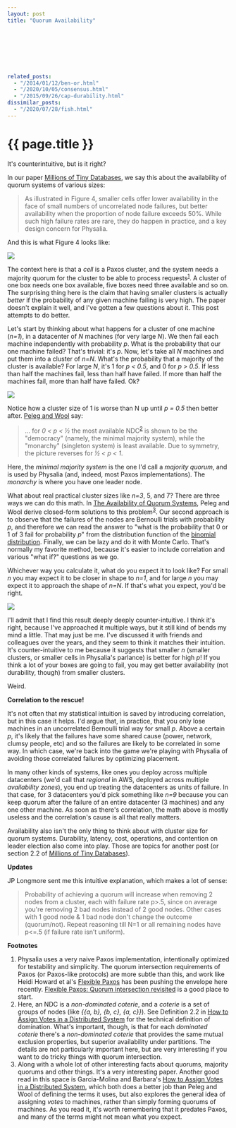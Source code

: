 ```yaml
---
layout: post
title: "Quorum Availability"








related_posts:
  - "/2014/01/12/ben-or.html"
  - "/2020/10/05/consensus.html"
  - "/2015/09/26/cap-durability.html"
dissimilar_posts:
  - "/2020/07/28/fish.html"
---
```

{{ page.title }}
================

<p class="meta">It's counterintuitive, but is it right?</p>

In our paper [Millions of Tiny Databases](https://www.usenix.org/conference/nsdi20/presentation/brooker), we say this about the availability of quorum systems of various sizes:

> As illustrated in Figure 4, smaller cells offer lower availability in the face of small numbers of uncorrelated node failures, but better availability when the proportion of node failure exceeds 50%. While such high failure rates are rare, they do happen in practice, and a key design concern for Physalia.

And this is what Figure 4 looks like:

![](https://mbrooker-blog-images.s3.amazonaws.com/mtb_fig_4.png)

The context here is that a *cell* is a Paxos cluster, and the system needs a majority quorum for the cluster to be able to process requests<sup>[1](#foot1)</sup>. A cluster of one box needs one box available, five boxes need three available and so on. The surprising thing here is the claim that having smaller clusters is actually *better* if the probability of any given machine failing is very high. The paper doesn't explain it well, and I've gotten a few questions about it. This post attempts to do better.

Let's start by thinking about what happens for a cluster of one machine (*n=1*), in a datacenter of *N* machines (for very large *N*). We then fail each machine independently with probability *p*. What is the probability that our one machine failed? That's trivial: it's *p*. Now, let's take all *N* machines and put them into a cluster of *n=N*. What's the probability that a majority of the cluster is available? For large *N*, it's 1 for *p < 0.5*, and 0 for *p > 0.5*. If less than half the machines fail, less than half have failed. If more than half the machines fail, more than half have failed. Ok?

![](https://mbrooker-blog-images.s3.amazonaws.com/quorum_avail_a.png)

Notice how a cluster size of 1 is worse than N up until *p = 0.5* then better after. [Peleg and Wool](http://citeseerx.ist.psu.edu/viewdoc/download?doi=10.1.1.38.5629&rep=rep1&type=pdf) say:

> ... for *0 < p < ½* the most available NDC<sup>[2](#foot2)</sup> is shown to be the "democracy" (namely, the minimal majority system), while the "monarchy" (singleton system) is least available. Due to symmetry, the picture reverses for *½ < p < 1*.

Here, the *minimal majority system* is the one I'd call a *majority quorum*, and is used by Physalia (and, indeed, most Paxos implementations). The *monarchy* is where you have one leader node.

What about real practical cluster sizes like *n=3*, 5, and 7? There are three ways we can do this math. In [The Availability of Quorum Systems](http://citeseerx.ist.psu.edu/viewdoc/download?doi=10.1.1.38.5629&rep=rep1&type=pdf), Peleg and Wool derive closed-form solutions to this problem<sup>[3](#foot3)</sup>. Our second approach is to observe that the failures of the nodes are Bernoulli trials with probability *p*, and therefore we can read the answer to "what is the probability that 0 or 1 of 3 fail for probability *p*" from the distribution function of the [binomial distribution](https://en.wikipedia.org/wiki/Binomial_distribution). Finally, we can be lazy and do it with Monte Carlo. That's normally my favorite method, because it's easier to include correlation and various "what if?" questions as we go.

Whichever way you calculate it, what do you expect it to look like? For small *n* you may expect it to be closer in shape to *n=1*, and for large *n* you may expect it to approach the shape of *n=N*. If that's what you expect, you'd be right.

![](https://mbrooker-blog-images.s3.amazonaws.com/quorum_avail_b.png)

I'll admit that I find this result deeply deeply counter-intuitive. I think it's right, because I've approached it multiple ways, but it still kind of bends my mind a little. That may just be me. I've discussed it with friends and colleagues over the years, and they seem to think it matches their intuition. It's counter-intuitive to me because it suggests that smaller *n* (smaller clusters, or smaller cells in Physalia's parlance) is better for high *p*! If you think a lot of your boxes are going to fail, you may get better availability (not durability, though) from smaller clusters.

Weird.

**Correlation to the rescue!**

It's not often that my statistical intuition is saved by introducing correlation, but in this case it helps. I'd argue that, in practice, that you only lose machines in an uncorrelated Bernoulli trial way for small *p*. Above a certain *p*, it's likely that the failures have some shared cause (power, network, clumsy people, etc) and so the failures are likely to be correlated in some way. In which case, we're back into the game we're playing with Physalia of avoiding those correlated failures by optimizing placement.

In many other kinds of systems, like ones you deploy across multiple datacenters (we'd call that *regional* in AWS, deployed across multiple *availability zones*), you end up treating the datacenters as units of failure. In that case, for 3 datacenters you'd pick something like *n=9* because you can keep quorum after the failure of an entire datacenter (3 machines) and any one other machine. As soon as there's correlation, the math above is mostly useless and the correlation's cause is all that really matters.

Availability also isn't the only thing to think about with cluster size for quorum systems. Durability, latency, cost, operations, and contention on leader election also come into play. Those are topics for another post (or section 2.2 of [Millions of Tiny Databases](https://www.usenix.org/conference/nsdi20/presentation/brooker)).

**Updates**

JP Longmore sent me this intuitive explanation, which makes a lot of sense:

> Probability of achieving a quorum will increase when removing 2 nodes from a cluster, each with failure rate p>.5, since on average you're removing 2 bad nodes instead of 2 good nodes. Other cases with 1 good node & 1 bad node don't change the outcome (quorum/not). Repeat reasoning till N=1 or all remaining nodes have p<=.5 (if failure rate isn’t uniform).

**Footnotes**

 1. <a name="foot1"></a> Physalia uses a very naive Paxos implementation, intentionally optimized for testability and simplicity. The quorum intersection requirements of Paxos (or Paxos-like protocols) are more subtle than this, and work like Heidi Howard et al's [Flexible Paxos](https://fpaxos.github.io/) has been pushing the envelope here recently. [Flexible Paxos:  Quorum intersection revisited](https://arxiv.org/pdf/1608.06696v1.pdf) is a good place to start.
 2. <a name="foot2"></a> Here, an NDC is a *non-dominated coterie*, and a *coterie* is a set of groups of nodes (like *\{\{a, b\}, \{b, c\}, \{a, c\}\}*). See Definition 2.2 in [How to Assign Votes in a Distributed System](https://www.cs.purdue.edu/homes/bb/cs542-20Spr/readings/reliability/How%20to%20assign%20Votes-JACM-garcia-molina.pdf) for the technical definition of domination. What's important, though, is that for each *dominated coterie* there's a *non-dominated coterie* that provides the same mutual exclusion properties, but superior availability under partitions. The details are not particularly important here, but are very interesting if you want to do tricky things with quorum intersection.
 3. <a name="foot3"></a> Along with a whole lot of other interesting facts about quorums, majority quorums and other things. It's a very interesting paper. Another good read in this space is Garcia-Molina and Barbara's [How to Assign Votes in a Distributed System](https://www.cs.purdue.edu/homes/bb/cs542-20Spr/readings/reliability/How%20to%20assign%20Votes-JACM-garcia-molina.pdf), which both does a better job than Peleg and Wool of defining the terms it uses, but also explores the general idea of assigning *votes* to machines, rather than simply forming quorums of machines. As you read it, it's worth remembering that it predates Paxos, and many of the terms might not mean what you expect.